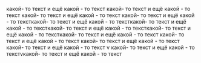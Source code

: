 какой- то текст и ещё какой - то текст
какой- то текст и ещё какой - то текст
какой- то текст и ещё какой - то текст
какой- то текст и ещё какой - то тексткакой- то текст и ещё какой - то тексткакой- то текст и ещё какой - то тексткакой- то текст и ещё какой - то тексткакой- то текст и ещё какой - то тексткакой- то текст и ещё какой - то текст
какой- то текст и ещё какой - то текст
какой- то текст и ещё какой - то текст
какой- то текст и ещё какой - то текст
v
какой- то текст и ещё какой - то текстvкакой- то текст и ещё какой - то текст
